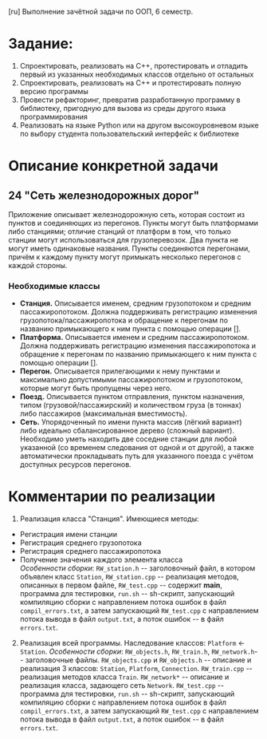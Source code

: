 [ru]
Выполнение зачётной задачи по ООП, 6 семестр.
# Задание:
1. Спроектировать, реализовать на C++, протестировать и отладить первый из
указанных необходимых классов отдельно от остальных
2. Спроектировать, реализовать на C++ и протестировать полную версию
программы
3. Провести рефакторинг, превратив разработанную программу в библиотеку,
пригодную для вызова из среды другого языка программирования
4. Реализовать на языке Python или на другом высокоуровневом языке по выбору
студента пользовательский интерфейс к библиотеке

# Описание конкретной задачи
## 24 "Сеть железнодорожных дорог"
Приложение описывает железнодорожную сеть, которая состоит из пунктов и
соединяющих из перегонов. Пункты могут быть платформами либо станциями;
отличие станций от платформ в том, что только станции могут использоваться для
грузоперевозок. Два пункта не могут иметь одинаковые названия. Пункты соединяются
перегонами, причём к каждому пункту могут примыкать несколько перегонов с каждой
стороны.

### Необходимые классы
+ **Станция.**
Описывается именем, средним грузопотоком и средним
пассажиропотоком. Должна поддерживать регистрацию изменения
грузопотока/пассажиропотока и обращение к перегонам по названию примыкающего к
ним пункта с помощью операции [].
+ **Платформа.**
Описывается именем и средним пассажиропотоком. Должна
поддерживать регистрацию изменения пассажиропотока и обращение к перегонам по
названию примыкающего к ним пункта с помощью операции [].
+ **Перегон.**
Описывается прилегающими к нему пунктами и максимально
допустимыми пассажиропотоком и грузопотоком, которые могут быть пропущены через
него.
+ **Поезд.**
Описывается пунктом отправления, пунктом назначения, типом
(грузовой/пассажирский) и количеством груза (в тоннах) либо пассажиров
(максимальная вместимость).
+ **Сеть.** 
Упорядоченный по имени пункта массив (лёгкий вариант) либо идеально
сбалансированное дерево (сложный вариант). Необходимо уметь находить две
соседние станции для любой указанной (со временем следования от одной и от
другой), а также автоматически прокладывать путь для указанного поезда с учётом
доступных ресурсов перегонов.

# Комментарии по реализации
1. Реализация класса "Станция". Имеющиеся методы:
  + Регистрация имени станции
  + Регистрация среднего грузопотока
  + Регистрация среднего пассажиропотока
  + Получение значения каждого элемента класса  
*Особенности сборки*: `RW_station.h` -- заголовочный файл, в котором объявлен
класс `Station`, `RW_station.cpp` -- реализация методов, описанных в первом файле,
`RW_test.cpp` -- содержит **main**, программа для тестировки, `run.sh` -- sh-скрипт,
запускающий компиляцию сборки с направлением потока ошибок в файл 
`compil_errors.txt`, а затем запускающий `RW_test.cpp` с направлением потока вывода
в файл `output.txt`, а поток ошибок -- в файл `errors.txt`. 

2. Реализация всей программы. Наследование классов: `Platform` <- `Station`. 
*Особенности сборки*: 
`RW_objects.h`, `RW_train.h`, `RW_network.h`-- заголовочные файлы.
`RW_objects.cpp` и `RW_objects.h` -- описание и реализация 3 классов:
`Station`, `Platform`, `Connection`.
`RW_train.cpp` -- реализация методов класса `Train`.
`RW_network*` -- описание и реализация класса, задающего сеть `Network`.
`RW_test.cpp` -- программа для тестировки, `run.sh` -- sh-скрипт,
запускающий компиляцию сборки с направлением потока ошибок в файл `compil_errors.txt`,
 а затем запускающий `RW_test.cpp` с направлением потока вывода в файл `output.txt`,
 а поток ошибок -- в файл `errors.txt`. 
